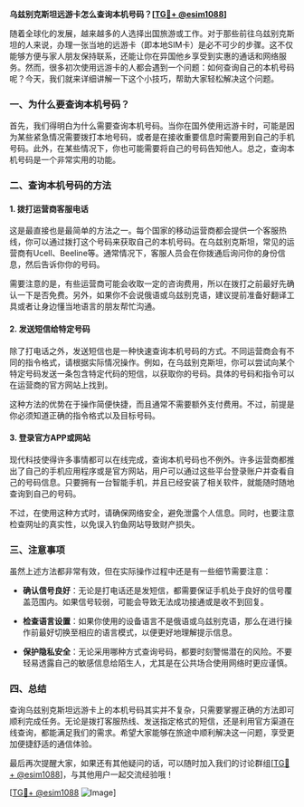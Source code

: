 **乌兹别克斯坦远游卡怎么查询本机号码？[[TG💪+ @esim1088](https://t.me/s/esim1088)]**

随着全球化的发展，越来越多的人选择出国旅游或工作。对于那些前往乌兹别克斯坦的人来说，办理一张当地的远游卡（即本地SIM卡）是必不可少的步骤。这不仅能够方便与家人朋友保持联系，还能让你在异国他乡享受到实惠的通话和网络服务。然而，很多初次使用远游卡的人都会遇到一个问题：如何查询自己的本机号码呢？今天，我们就来详细讲解一下这个小技巧，帮助大家轻松解决这个问题。

### **一、为什么要查询本机号码？**

首先，我们得明白为什么需要查询本机号码。当你在国外使用远游卡时，可能是因为某些紧急情况需要拨打本地号码，或者是在接收重要信息时需要用到自己的手机号码。此外，在某些情况下，你也可能需要将自己的号码告知他人。总之，查询本机号码是一个非常实用的功能。

### **二、查询本机号码的方法**

#### **1. 拨打运营商客服电话**
这是最直接也是最简单的方法之一。每个国家的移动运营商都会提供一个客服热线，你可以通过拨打这个号码来获取自己的本机号码。在乌兹别克斯坦，常见的运营商有Ucell、Beeline等。通常情况下，客服人员会在你拨通后询问你的身份信息，然后告诉你你的号码。

需要注意的是，有些运营商可能会收取一定的咨询费用，所以在拨打之前最好先确认一下是否免费。另外，如果你不会说俄语或乌兹别克语，建议提前准备好翻译工具或者让身边懂当地语言的朋友帮忙沟通。

#### **2. 发送短信给特定号码**
除了打电话之外，发送短信也是一种快速查询本机号码的方式。不同运营商会有不同的指令格式，请根据实际情况操作。例如，在乌兹别克斯坦，你可以尝试向某个特定号码发送一条包含特定代码的短信，以获取你的号码。具体的号码和指令可以在运营商的官方网站上找到。

这种方法的优势在于操作简便快捷，而且通常不需要额外支付费用。不过，前提是你必须知道正确的指令格式以及目标号码。

#### **3. 登录官方APP或网站**
现代科技使得许多事情都可以在线完成，查询本机号码也不例外。许多运营商都推出了自己的手机应用程序或是官方网站，用户可以通过这些平台登录账户并查看自己的号码信息。只要拥有一台智能手机，并且已经安装了相关软件，就能随时随地查询到自己的号码。

不过，在使用这种方式时，请确保网络安全，避免泄露个人信息。同时，也要注意检查网址的真实性，以免误入钓鱼网站导致财产损失。

### **三、注意事项**

虽然上述方法都非常有效，但在实际操作过程中还是有一些细节需要注意：

- **确认信号良好**：无论是打电话还是发短信，都需要保证手机处于良好的信号覆盖范围内。如果信号较弱，可能会导致无法成功接通或是收不到回复。
  
- **检查语言设置**：如果你使用的设备语言不是俄语或乌兹别克语，那么在进行操作前最好切换至相应的语言模式，以便更好地理解提示信息。

- **保护隐私安全**：无论采用哪种方式查询号码，都要时刻警惕潜在的风险。不要轻易透露自己的敏感信息给陌生人，尤其是在公共场合使用网络时更应谨慎。

### **四、总结**

查询乌兹别克斯坦远游卡上的本机号码其实并不复杂，只需要掌握正确的方法即可顺利完成任务。无论是拨打客服热线、发送指定格式的短信，还是利用官方渠道在线查询，都能满足我们的需求。希望大家能够在旅途中顺利解决这一问题，享受更加便捷舒适的通信体验。

最后再次提醒大家，如果还有其他疑问的话，可以随时加入我们的讨论群组[[TG💪+ @esim1088](https://t.me/s/esim1088)]，与其他用户一起交流经验哦！

[[TG💪+ @esim1088](https://t.me/s/esim1088) ![Image](https://i.postimg.cc/4NQfJmqS/Snipaste-2025-05-13-00-14-12.png)]